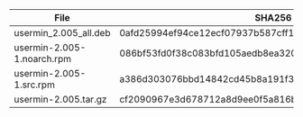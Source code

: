 | File | SHA256 Checksum |
| ---- | ------------ |
| usermin_2.005_all.deb | 0afd25994ef94ce12ecf07937b587cff167fe8313c66b2b14ab1c32c2e8d7d2c |
| usermin-2.005-1.noarch.rpm | 086bf53fd0f38c083bfd105aedb8ea3206f68d8926cd2a673a6b1e916add2cec |
| usermin-2.005-1.src.rpm | a386d303076bbd14842cd45b8a191f3cba1c4eeb3f5167440d818cd4e45a05ac |
| usermin-2.005.tar.gz | cf2090967e3d678712a8d9ee0f5a816b614b3df6ff7b706adb4991738af83db4 |
